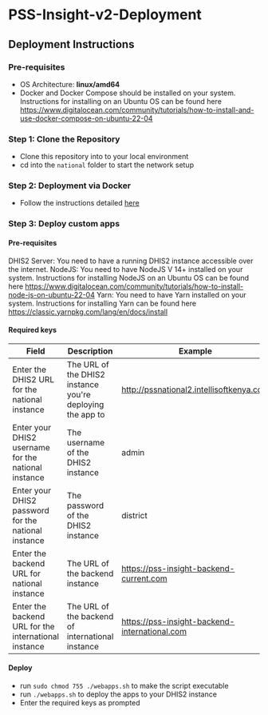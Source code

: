 # PSS-Insight-v2-Deployment

## Deployment Instructions

### Pre-requisites

- OS Architecture: **linux/amd64**  
- Docker and Docker Compose should be installed on your system. Instructions for installing on an Ubuntu OS can be found here https://www.digitalocean.com/community/tutorials/how-to-install-and-use-docker-compose-on-ubuntu-22-04

### Step 1: Clone the Repository

 - Clone this repository into to your local environment
 - cd into the `national` folder to start the network setup

### Step 2: Deployment via Docker
 - Follow the instructions detailed [here](./international/README.md)

### Step 3: Deploy custom apps

#### Pre-requisites

DHIS2 Server: You need to have a running DHIS2 instance accessible over the internet.
NodeJS: You need to have NodeJS V 14+ installed on your system. Instructions for installing NodeJS on an Ubuntu OS can be found here https://www.digitalocean.com/community/tutorials/how-to-install-node-js-on-ubuntu-22-04
Yarn: You need to have Yarn installed on your system. Instructions for installing Yarn can be found here https://classic.yarnpkg.com/lang/en/docs/install

#### Required keys
| Field | Description | Example |
| --- | --- | --- |
| Enter the DHIS2 URL for the national instance | The URL of the DHIS2 instance you're deploying the app to | http://pssnational2.intellisoftkenya.com|
| Enter your DHIS2 username for the national instance | The username of the DHIS2 instance | admin |
| Enter your DHIS2 password for the national instance | The password of the DHIS2 instance | district |
| Enter the backend URL for national instance | The URL of the backend instance | https://pss-insight-backend-current.com |
| Enter the backend URL for the international instance | The URL of the backend of international instance | https://pss-insight-backend-international.com |

#### Deploy
- run `sudo chmod 755 ./webapps.sh` to make the script executable
- run `./webapps.sh` to deploy the apps to your DHIS2 instance
- Enter the required keys as prompted

